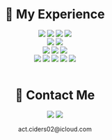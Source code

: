 <div align="center"><H1>🌰 My Experience</H1></div>

<div align="center">
  <img src="https://img.shields.io/badge/VMware-607078?style=flat-square&logo=VMware&logoColor=white"/>
  <img src="https://img.shields.io/badge/CentOS-262577?style=flat-square&logo=CentOS&logoColor=white"/>
  <img src="https://img.shields.io/badge/Ubuntu-E95420?style=flat-square&logo=Ubuntu&logoColor=white"/>
  <img src="https://img.shields.io/badge/KaliLinux-557C94?style=flat-square&logo=KaliLinux&logoColor=black"/>
  <br>
  <img src="https://img.shields.io/badge/C++-00599C?style=flat-square&logo=C%2B%2B&logoColor=white"/>
  <img src="https://img.shields.io/badge/Python-3766AB?style=flat-square&logo=Python&logoColor=white"/>
  <br>
  <img src="https://img.shields.io/badge/Apache-D22128?style=flat-square&logo=Apache&logoColor=black"/>
  <img src="https://img.shields.io/badge/PHP-777BB4?style=flat-square&logo=PHP&logoColor=black"/>
  <img src="https://img.shields.io/badge/MySQL-4479A1?style=flat-square&logo=MySQL&logoColor=black"/>
  <br>
  <img src="https://img.shields.io/badge/HTML5-E34F26?style=flat-square&logo=HTML5&logoColor=black"/>
  <img src="https://img.shields.io/badge/CSS3-1572B6?style=flat-square&logo=CSS3&logoColor=black"/>
  <img src="https://img.shields.io/badge/JavaScript-F7DF1E?style=flat-square&logo=JavaScript&logoColor=black"/>
  <img src="https://img.shields.io/badge/Node.js-339933?style=flat-square&logo=Node.js&logoColor=white"/>
  <img src="https://img.shields.io/badge/React-61DAFB?style=flat-square&logo=React&logoColor=black"/>
  <br>
</div>
<br>

<div align="center"><H1>💌 Contact Me</H1></div>

<div align="center">
  <a href="#"><img src="https://img.shields.io/badge/iCloud-3693F3?style=flat-square&logo=iCloud&logoColor=white"/></a>
  <a href="https://www.instagram.com/castanea02/" target="_blank"><img src="https://img.shields.io/badge/Instagram-E4405F?style=flat-square&logo=Instagram&logoColor=white"/></a>
  <p>act.ciders02@icloud.com</p>
</div>
